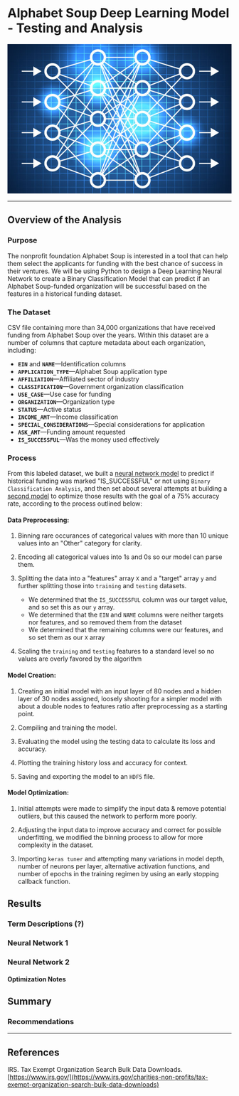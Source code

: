 # Alphabet Soup Deep Learning Model - Testing and Analysis
![Neural Network stock photo](Images/neural-network.jpg)
- - -
## Overview of the Analysis

### Purpose

The nonprofit foundation Alphabet Soup is interested in a tool that can help them select the applicants for funding with the best chance of success in their ventures. We will be using Python to design a Deep Learning Neural Network to create a Binary Classification Model that can predict if an Alphabet Soup-funded organization will be successful based on the features in a historical funding dataset.

### The Dataset

CSV file containing more than 34,000 organizations that have received funding from Alphabet Soup over the years. Within this dataset are a number of columns that capture metadata about each organization, including:

* **`EIN`** and **`NAME`**—Identification columns  
* **`APPLICATION_TYPE`**—Alphabet Soup application type  
* **`AFFILIATION`**—Affiliated sector of industry  
* **`CLASSIFICATION`**—Government organization classification  
* **`USE_CASE`**—Use case for funding  
* **`ORGANIZATION`**—Organization type  
* **`STATUS`**—Active status  
* **`INCOME_AMT`**—Income classification  
* **`SPECIAL_CONSIDERATIONS`**—Special considerations for application  
* **`ASK_AMT`**—Funding amount requested  
* **`IS_SUCCESSFUL`**—Was the money used effectively

### Process

From this labeled dataset, we built a [neural network model](Colab_Notebooks/Alphabet_Soup_Model.ipynb) to predict if historical funding was marked "IS_SUCCESSFUL" or not using `Binary Classification Analysis`, and then set about several attempts at building a [second model](Colab_Notebooks/AlphabetSoupCharity_Optimization.ipynb) to optimize those results with the goal of a 75% accuracy rate, according to the process outlined below:

#### Data Preprocessing:

1. Binning rare occurances of categorical values with more than 10 unique values into an "Other" category for clarity.

2. Encoding all categorical values into 1s and 0s so our model can parse them.

3. Splitting the data into a "features" array `X` and a "target" array `y` and further splitting those into `training` and `testing` datasets.
    * We determined that the `IS_SUCCESSFUL` column was our target value, and so set this as our `y` array.
    * We determined that the `EIN` and `NAME` columns were neither targets nor features, and so removed them from the dataset
    * We determined that the remaining columns were our features, and so set them as our `X` array

4. Scaling the `training` and `testing` features to a standard level so no values are overly favored by the algorithm

#### Model Creation:

1. Creating an initial model with an input layer of 80 nodes and a hidden layer of 30 nodes assigned, loosely shooting for a simpler model with about a double nodes to features ratio after preprocessing as a starting point.

2. Compiling and training the model.

3. Evaluating the model using the testing data to calculate its loss and accuracy.

4. Plotting the training history loss and accuracy for context.

5. Saving and exporting the model to an `HDF5` file.

#### Model Optimization:

1. Initial attempts were made to simplify the input data & remove potential outliers, but this caused the network to perform more poorly.

2. Adjusting the input data to improve accuracy and correct for possible underfitting, we modified the binning process to allow for more complexity in the dataset.

3. Importing `keras tuner` and attempting many variations in model depth, number of neurons per layer, alternative activation functions, and number of epochs in the training regimen by using an early stopping callback function.

## Results

### Term Descriptions (?)

### Neural Network 1

### Neural Network 2

#### Optimization Notes

## Summary

### Recommendations

- - -

## References

IRS. Tax Exempt Organization Search Bulk Data Downloads. [https://www.irs.gov/](https://www.irs.gov/charities-non-profits/tax-exempt-organization-search-bulk-data-downloads)